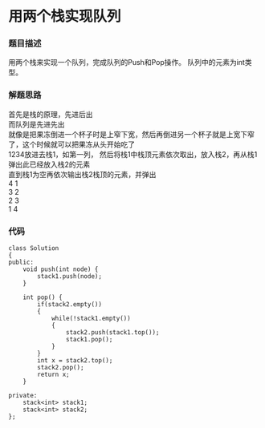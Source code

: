 # 用两个栈实现队列

### 题目描述
用两个栈来实现一个队列，完成队列的Push和Pop操作。 队列中的元素为int类型。

### 解题思路
首先是栈的原理，先进后出   
而队列是先进先出    
就像是把果冻倒进一个杯子时是上窄下宽，然后再倒进另一个杯子就是上宽下窄了，这个时候就可以把果冻从头开始吃了   
1234放进去栈1，如第一列，
然后将栈1中栈顶元素依次取出，放入栈2，再从栈1弹出此已经放入栈2的元素    
直到栈1为空再依次输出栈2栈顶的元素，并弹出   
4     1   
3     2   
2     3     
1     4   

### 代码
```
class Solution
{
public:
    void push(int node) {
        stack1.push(node);
    }

    int pop() {
        if(stack2.empty())
        {
            while(!stack1.empty())
            {
                stack2.push(stack1.top());
                stack1.pop();
            }
        }
        int x = stack2.top();
        stack2.pop();
        return x;
    }
    
private:
    stack<int> stack1;
    stack<int> stack2;
};
```
